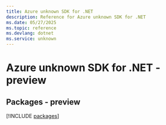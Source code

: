 ```yaml
---
title: Azure unknown SDK for .NET
description: Reference for Azure unknown SDK for .NET
ms.date: 05/27/2025
ms.topic: reference
ms.devlang: dotnet
ms.service: unknown
---
```

# Azure unknown SDK for .NET - preview
## Packages - preview
[!INCLUDE [packages](unknown-index.md)]